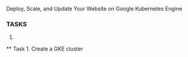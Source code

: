 
Deploy, Scale, and Update Your Website on Google Kubernetes Engine

 
### TASKS

1. 
** Task 1. Create a GKE cluster
